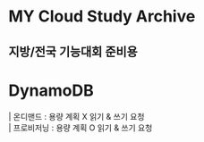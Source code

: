 # MY Cloud Study Archive
## 지방/전국 기능대회 준비용

# DynamoDB
| 온디맨드 : 용량 계획 X 읽기 & 쓰기 요청<br/>
| 프로비저닝 : 용량 계획 O 읽기 & 쓰기 요청
